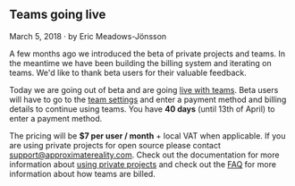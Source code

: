 ## Teams going live

<div class="subtitle">March 5, 2018 · by Eric Meadows-Jönsson</div>

A few months ago we introduced the beta of private projects and teams. In the meantime we
have been building the billing system and iterating on teams. We'd like to thank beta
users for their valuable feedback.

Today we are going out of beta and are going [live with teams](/pricing). Beta users will
have to go to the [team settings](/settings) and enter a payment method and billing
details to continue using teams. You have **40 days** (until 13th of April) to enter a
payment method.

The pricing will be **$7 per user / month** + local VAT when applicable. If you are using private
projects for open source please contact [support@approximatereality.com](mailto:support@approximatereality.com). Check out the
documentation for more information about [using private projects](/docs/private) and check out
the [FAQ](/docs/faq) for more information about how teams are billed.
